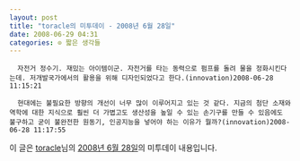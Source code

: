 ```yaml
---
layout: post
title: "toracle의 미투데이 - 2008년 6월 28일"
date: 2008-06-29 04:31
categories: ⊙ 짧은 생각들
---
```



    
      자전거 정수기. 재밌는 아이템이군. 자전거를 타는 동력으로 펌프를 돌려 물을 정화시킨다는데. 저개발국가에서의 활용을 위해 디자인되었다고 한다.(innovation)2008-06-28 11:15:21

      현대에는 불필요한 방향의 개선이 너무 많이 이루어지고 있는 것 같다. 지금의 첨단 소재와 역학에 대한 지식으로 훨씬 더 가볍고도 생산성을 높일 수 있는 손기구를 만들 수 있음에도 불구하고 굳이 불완전한 원동기, 인공지능을 넣어야 하는 이유가 뭘까?(innovation)2008-06-28 11:17:55

    
    

이 글은 [toracle](http://me2day.net/toracle)님의 [2008년 6월 28일](http://me2day.net/toracle/2008/06/28#02:15:21)의 미투데이 내용입니다.


   
       
